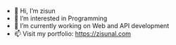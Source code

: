 - 👋 Hi, I’m zisun
- 👀 I’m interested in Programming
- 🌱 I’m currently working on Web and API development
- 📫 Visit my portfolio: https://zisunal.com
